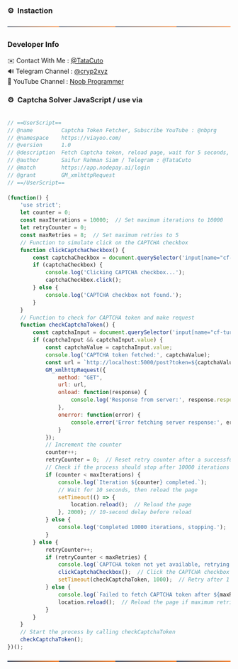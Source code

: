 ### ⚙️&nbsp; Instaction
<img align="center" alt="line" src="https://github.com/DalpatRathore/dalpatrathore/blob/main/assets/images/line-2.svg"> 

<h3>Developer Info </h3>
✉️ Contact With Me  : <a href="https://t.me/@TataCuto">@TataCuto</a> <br>
🔊 Telegram Channel : <a href="https://t.me/@cryp2xyz">@cryp2xyz</a> <br>
🎯 YouTube Channel  : <a href="https://m.youtube.com/@nbprg">Noob Programmer</a> <br>

### ⚙️&nbsp; Captcha Solver JavaScript / use via 

```javascript

// ==UserScript==
// @name         Captcha Token Fetcher, Subscribe YouTube : @nbprg
// @namespace    https://viayoo.com/
// @version      1.0
// @description  Fetch Captcha token, reload page, wait for 5 seconds, and run for 10000 times
// @author       Saifur Rahman Siam / Telegram : @TataCuto
// @match        https://app.nodepay.ai/login
// @grant        GM_xmlhttpRequest
// ==/UserScript==

(function() {
    'use strict';
    let counter = 0;
    const maxIterations = 10000;  // Set maximum iterations to 10000
    let retryCounter = 0;
    const maxRetries = 8;  // Set maximum retries to 5
    // Function to simulate click on the CAPTCHA checkbox
    function clickCaptchaCheckbox() {
        const captchaCheckbox = document.querySelector('input[name="cf-turnstile-response"]');
        if (captchaCheckbox) {
            console.log('Clicking CAPTCHA checkbox...');
            captchaCheckbox.click();
        } else {
            console.log('CAPTCHA checkbox not found.');
        }
    }
    // Function to check for CAPTCHA token and make request
    function checkCaptchaToken() {
        const captchaInput = document.querySelector('input[name="cf-turnstile-response"]');
        if (captchaInput && captchaInput.value) {
            const captchaValue = captchaInput.value;
            console.log('CAPTCHA token fetched:', captchaValue);
            const url = `http://localhost:5000/post?token=${captchaValue}`;
            GM_xmlhttpRequest({
                method: "GET",
                url: url,
                onload: function(response) {
                    console.log('Response from server:', response.responseText);
                },
                onerror: function(error) {
                    console.error('Error fetching server response:', error);
                }
            });
            // Increment the counter
            counter++;
            retryCounter = 0;  // Reset retry counter after a successful fetch
            // Check if the process should stop after 10000 iterations
            if (counter < maxIterations) {
                console.log(`Iteration ${counter} completed.`);
                // Wait for 10 seconds, then reload the page
                setTimeout(() => {
                    location.reload();  // Reload the page
                }, 2000); // 10-second delay before reload
            } else {
                console.log('Completed 10000 iterations, stopping.');
            }
        } else {
            retryCounter++;
            if (retryCounter < maxRetries) {
                console.log(`CAPTCHA token not yet available, retrying... (Attempt ${retryCounter} of ${maxRetries})`);
                clickCaptchaCheckbox();  // Click the CAPTCHA checkbox if available
                setTimeout(checkCaptchaToken, 1000);  // Retry after 1 second if CAPTCHA is not available
            } else {
                console.log(`Failed to fetch CAPTCHA token after ${maxRetries} attempts, reloading page.`);
                location.reload();  // Reload the page if maximum retries reached
            }
        }
    }
    // Start the process by calling checkCaptchaToken
    checkCaptchaToken();
})();

```
<img align="center" alt="line" src="https://github.com/DalpatRathore/dalpatrathore/blob/main/assets/images/line-2.svg">
